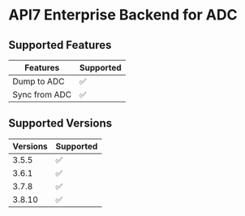 # API7 Enterprise Backend for ADC

## Supported Features

| Features      | Supported |
| ------------- | --------- |
| Dump to ADC   | ✅         |
| Sync from ADC | ✅         |

## Supported Versions

| Versions | Supported |
| -------- | --------- |
| 3.5.5    | ✅         |
| 3.6.1    | ✅         |
| 3.7.8    | ✅         |
| 3.8.10   | ✅         |
